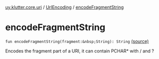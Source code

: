 [uy.klutter.core.uri](../index.md) / [UrlEncoding](index.md) / [encodeFragmentString](.)


# encodeFragmentString

`fun encodeFragmentString(fragment:&nbsp;String): String` [(source)](https://github.com/kohesive/klutter/blob/master/core-jdk6/src/main/kotlin/uy/klutter/core/uri/UrlEncoding.kt#L183)

Encodes the fragment part of a URI, it can contain PCHAR* with / and ?



